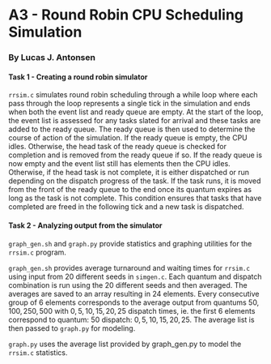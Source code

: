 # A3 - Round Robin CPU Scheduling Simulation
### By Lucas J. Antonsen

#### Task 1 - Creating a round robin simulator

```rrsim.c``` simulates round robin scheduling through a while loop where each pass through the loop represents a single tick in the simulation and ends when both the event list and ready 
queue are empty. At the start of the loop, the event list is assessed for any tasks slated for arrival and these tasks are added to the ready queue. The ready queue is then used to 
determine the course of action of the simulation. If the ready queue is empty, the CPU idles. Otherwise, the head task of the ready queue is checked for completion and is removed from 
the ready queue if so. If the ready queue is now empty and the event list still has elements then the CPU idles. Otherwise, if the head task is not complete, it is either dispatched 
or run depending on the dispatch progress of the task. If the task runs, it is moved from the front of the ready queue to the end once its quantum expires as long as the task is not 
complete. This condition ensures that tasks that have completed are freed in the following tick and a new task is dispatched. 


#### Task 2 - Analyzing output from the simulator
```graph_gen.sh``` and ```graph.py``` provide statistics and graphing utilities for the ```rrsim.c``` program.

```graph_gen.sh``` provides average turnaround and waiting times for ```rrsim.c``` using input from $20$ different seeds in ```simgen.c```. Each quantum and dispatch combination is run using the $20$ 
different seeds and then averaged. The averages are saved to an array resulting in $24$ elements. Every consecutive group of $6$ elements corresponds to the average output from quantums 
$50, 100, 250, 500$ with $0, 5, 10, 15, 20, 25$ dispatch times, ie. the first $6$ elements correspond to quantum: $50$ dispatch: $0, 5, 10, 15, 20, 25$. The average list is then passed to ```graph.py``` 
for modeling.

```graph.py``` uses the average list provided by graph_gen.py to model the ```rrsim.c``` statistics.
